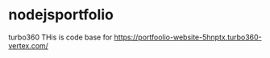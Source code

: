 # nodejsportfolio
turbo360
THis is code base for https://portfoolio-website-5hnptx.turbo360-vertex.com/
